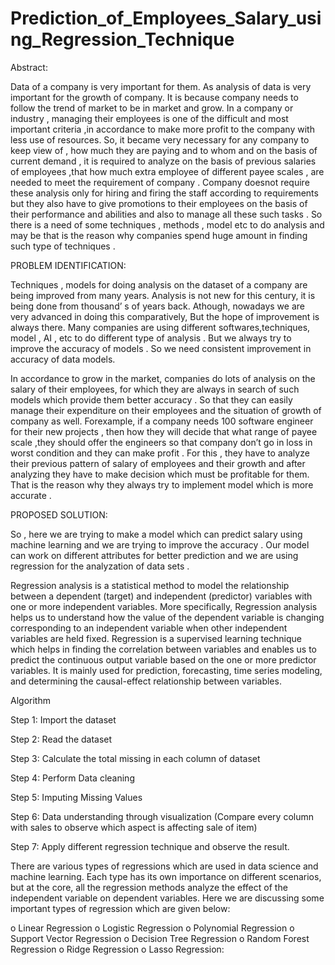 # Prediction_of_Employees_Salary_using_Regression_Technique

Abstract:

Data of a company is very important for them. As analysis of data is very important for
the growth of company. It is because company needs to follow the trend of market to be
in market and grow. In a company or industry , managing their employees is one of the
difficult and most important criteria ,in accordance to make more profit to the company
with less use of resources. So, it became very necessary for any company to keep view
of , how much they are paying and to whom and on the basis of current demand , it is
required to analyze on the basis of previous salaries of employees ,that how much extra
employee of different payee scales , are needed to meet the requirement of company .
Company doesnot require these analysis only for hiring and firing the staff according to
requirements but they also have to give promotions to their employees on the basis of
their performance and abilities and also to manage all these such tasks . So there is a
need of some techniques , methods , model etc to do analysis and may be that is the
reason why companies spend huge amount in finding such type of techniques .


PROBLEM IDENTIFICATION:

Techniques , models for doing analysis on the dataset of a company are being improved
from many years. Analysis is not new for this century, it is being done from thousand’ s
of years back. Athough, nowadays we are very advanced in doing this comparatively,
But the hope of improvement is always there. Many companies are using different
softwares,techniques, model , AI , etc to do different type of analysis . But we always
try to improve the accuracy of models . So we need consistent improvement in accuracy
of data models.

In accordance to grow in the market, companies do lots of analysis on the salary of their
employees, for which they are always in search of such models which provide them
better accuracy . So that they can easily manage their expenditure on their employees
and the situation of growth of company as well. Forexample, if a company needs 100
software engineer for their new projects , then how they will decide that what range of
payee scale ,they should offer the engineers so that company don’t go in loss in worst
condition and they can make profit . For this , they have to analyze their previous
pattern of salary of employees and their growth and after analyzing they have to make
decision which must be profitable for them. That is the reason why they always try to
implement model which is more accurate .

PROPOSED SOLUTION:

So , here we are trying to make a model which can predict salary using machine
learning and we are trying to improve the accuracy . Our model can work on different
attributes for better prediction and we are using regression for the analyzation of data
sets .

Regression analysis is a statistical method to model the relationship between a
dependent (target) and independent (predictor) variables with one or more independent
variables.
More specifically, Regression analysis helps us to understand how the value of the dependent
variable is changing corresponding to an independent variable when other independent
variables are held fixed.
Regression is a supervised learning technique which helps in finding the correlation
between variables and enables us to predict the continuous output variable based on
the one or more predictor variables. It is mainly used for prediction, forecasting, time
series modeling, and determining the causal-effect relationship between
variables.

Algorithm

Step 1: Import the dataset

Step 2: Read the dataset

Step 3: Calculate the total missing in each column of dataset 

Step 4: Perform Data cleaning 

Step 5: Imputing Missing Values 

Step 6: Data understanding through visualization (Compare every column with sales to observe which
aspect is affecting sale of item) 

Step 7: Apply different regression technique and observe the result.

There are various types of regressions which are used in data science and machine
learning. Each type has its own importance on different scenarios, but at the core, all
the regression methods analyze the effect of the independent variable on dependent
variables. Here we are discussing some important types of regression which are given
below:

o Linear Regression
o Logistic Regression
o Polynomial Regression
o Support Vector Regression
o Decision Tree Regression
o Random Forest Regression
o Ridge Regression
o Lasso Regression:
